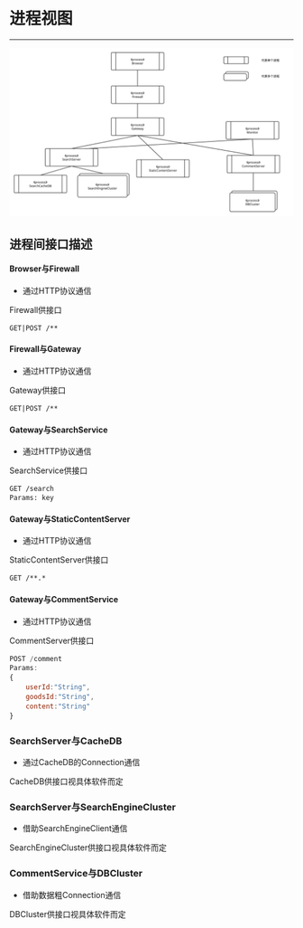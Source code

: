# 进程视图

---
![](/assets/最终进程视图.svg)

## 进程间接口描述

#### Browser与Firewall
* 通过HTTP协议通信

Firewall供接口
```
GET|POST /**
```

#### Firewall与Gateway
* 通过HTTP协议通信

Gateway供接口
```
GET|POST /**
```

#### Gateway与SearchService
* 通过HTTP协议通信

SearchService供接口
```
GET /search
Params: key
```

#### Gateway与StaticContentServer
* 通过HTTP协议通信

StaticContentServer供接口
```
GET /**.*
```
#### Gateway与CommentService
* 通过HTTP协议通信

CommentServer供接口
```js
POST /comment
Params:
{
    userId:"String",
    goodsId:"String",
    content:"String"
}
```

### SearchServer与CacheDB
* 通过CacheDB的Connection通信

CacheDB供接口视具体软件而定

### SearchServer与SearchEngineCluster
* 借助SearchEngineClient通信

SearchEngineCluster供接口视具体软件而定

### CommentService与DBCluster
* 借助数据粗Connection通信

DBCluster供接口视具体软件而定